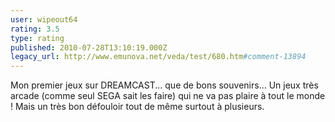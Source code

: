```yaml
---
user: wipeout64
rating: 3.5
type: rating
published: 2010-07-28T13:10:19.000Z
legacy_url: http://www.emunova.net/veda/test/680.htm#comment-13894
---
```

Mon premier jeux sur DREAMCAST... que de bons souvenirs...
Un jeux très arcade (comme seul SEGA sait les faire) qui ne va pas plaire à tout le monde !
Mais un très bon défouloir tout de même surtout à plusieurs.